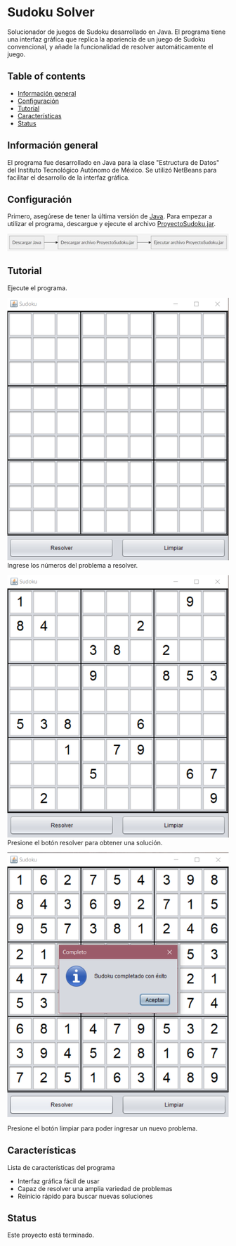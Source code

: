 # Sudoku Solver
Solucionador de juegos de Sudoku desarrollado en Java. El programa tiene una interfaz gráfica que replica la apariencia de un juego de Sudoku convencional, y añade la funcionalidad de resolver automáticamente el juego.

## Table of contents
* [Información general](#información-general)
* [Configuración](#configuración)
* [Tutorial](#tutorial)
* [Características](#características)
* [Status](#status)

## Información general
El programa fue desarrollado en Java para la clase "Estructura de Datos" del Instituto Tecnológico Autónomo de México. Se utilizó NetBeans para facilitar el desarrollo de la interfaz gráfica.

## Configuración
Primero, asegúrese de tener la última versión de [Java](https://www.java.com/es/download/).
Para empezar a utilizar el programa, descargue y ejecute el archivo [ProyectoSudoku.jar](./ProyectoSudoku.jar).

![Diagrama](./img/diagrama1.png)

## Tutorial
Ejecute el programa.

![Interfaz1](./img/captura1.png)
Ingrese los números del problema a resolver.

![Interfaz2](./img/captura2.png)
Presione el botón resolver para obtener una solución.

![Interfaz3](./img/captura3.png)

Presione el botón limpiar para poder ingresar un nuevo problema.

## Características
Lista de características del programa
* Interfaz gráfica fácil de usar
* Capaz de resolver una amplia variedad de problemas
* Reinicio rápido para buscar nuevas soluciones

## Status
Este proyecto está terminado.
